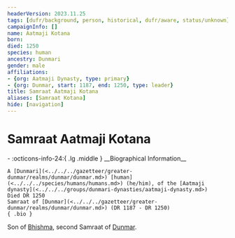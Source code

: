 ```yaml
---
headerVersion: 2023.11.25
tags: [dufr/background, person, historical, dufr/aware, status/unknown]
campaignInfo: []
name: Aatmaji Kotana
born:
died: 1250
species: human
ancestry: Dunmari
gender: male
affiliations:
- {org: Aatmaji Dynasty, type: primary}
- {org: Dunmar, start: 1187, end: 1250, type: leader}
title: Samraat Aatmaji Kotana
aliases: [Samraat Kotana]
hide: [navigation]
---
```

# Samraat Aatmaji Kotana
<div class="grid cards ext-narrow-margin ext-one-column" markdown>
- :octicons-info-24:{ .lg .middle } __Biographical Information__

    A [Dunmari](<../../../gazetteer/greater-dunmar/realms/dunmar/dunmar.md>) [human](<../../../species/humans/humans.md>) (he/him), of the [Aatmaji dynasty](<../../../groups/dunmari-dynasties/aatmaji-dynasty.md>)  
    Died DR 1250  
    Samraat of [Dunmar](<../../../gazetteer/greater-dunmar/realms/dunmar/dunmar.md>) (DR 1187 - DR 1250)  
    { .bio }

</div>


Son of [Bhishma](<../../../cosmology/gods/incorporeal-gods/dunmari/bhishma.md>), second Samraat of [Dunmar](<../../../gazetteer/greater-dunmar/realms/dunmar/dunmar.md>). 

